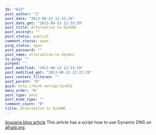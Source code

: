 ```yaml
---
ID: "652"
post_author: "2"
post_date: "2013-08-23 12:33:29"
post_date_gmt: "2013-08-23 12:33:29"
post_title: Alternative to DynDNS
post_excerpt: ""
post_status: publish
comment_status: open
ping_status: open
post_password: ""
post_name: alternative-to-dyndns
to_ping: ""
pinged: ""
post_modified: "2013-08-23 12:33:29"
post_modified_gmt: "2013-08-23 12:33:29"
post_content_filtered: ""
post_parent: "0"
guid: http://0ink.net/wp/?p=652
menu_order: "0"
post_type: post
post_mime_type: ""
comment_count: "0"
title: Alternative to DynDNS
---
```


[linuxaria blog article](http://linuxaria.com/howto/dynamic-dns-with-bash-afraid-org) This article has a script how to use Dynamic DNS on [afraid.org](http://freedns.afraid.org/).

